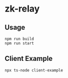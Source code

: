 # zk-relay

## Usage
```
npm run build
npm run start
```

## Client Example
```
npx ts-node client-example
```

